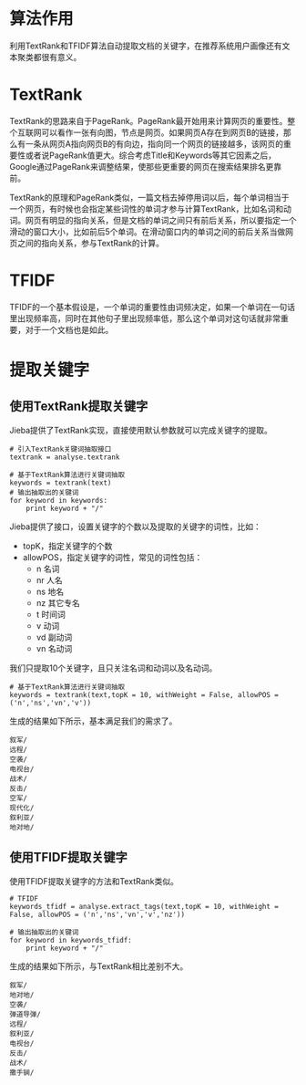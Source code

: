 # 算法作用
利用TextRank和TFIDF算法自动提取文档的关键字，在推荐系统用户画像还有文本聚类都很有意义。

# TextRank
TextRank的思路来自于PageRank。PageRank最开始用来计算网页的重要性。整个互联网可以看作一张有向图，节点是网页。如果网页A存在到网页B的链接，那么有一条从网页A指向网页B的有向边，指向同一个网页的链接越多，该网页的重要性或者说PageRank值更大。综合考虑Title和Keywords等其它因素之后，Google通过PageRank来调整结果，使那些更重要的网页在搜索结果排名更靠前。

TextRank的原理和PageRank类似，一篇文档去掉停用词以后，每个单词相当于一个网页，有时候也会指定某些词性的单词才参与计算TextRank，比如名词和动词。网页有明显的指向关系，但是文档的单词之间只有前后关系，所以要指定一个滑动的窗口大小，比如前后5个单词。在滑动窗口内的单词之间的前后关系当做网页之间的指向关系，参与TextRank的计算。

# TFIDF
TFIDF的一个基本假设是，一个单词的重要性由词频决定，如果一个单词在一句话里出现频率高，同时在其他句子里出现频率低，那么这个单词对这句话就非常重要，对于一个文档也是如此。

# 提取关键字
## 使用TextRank提取关键字
Jieba提供了TextRank实现，直接使用默认参数就可以完成关键字的提取。

    # 引入TextRank关键词抽取接口
    textrank = analyse.textrank

    # 基于TextRank算法进行关键词抽取
    keywords = textrank(text)
    # 输出抽取出的关键词
    for keyword in keywords:
        print keyword + "/"

Jieba提供了接口，设置关键字的个数以及提取的关键字的词性，比如：

- topK，指定关键字的个数
- allowPOS，指定关键字的词性，常见的词性包括：
	- n 名词
	- nr 人名
	- ns 地名
	- nz 其它专名
	- t 时间词
	- v 动词
	- vd 副动词
	- vn 名动词

我们只提取10个关键字，且只关注名词和动词以及名动词。

    # 基于TextRank算法进行关键词抽取
    keywords = textrank(text,topK = 10, withWeight = False, allowPOS = ('n','ns','vn','v'))
    
生成的结果如下所示，基本满足我们的需求了。

	叙军/
	远程/
	空袭/
	电视台/
	战术/
	反击/
	空军/
	现代化/
	叙利亚/
	地对地/
	
## 使用TFIDF提取关键字
使用TFIDF提取关键字的方法和TextRank类似。

    # TFIDF
    keywords_tfidf = analyse.extract_tags(text,topK = 10, withWeight = False, allowPOS = ('n','ns','vn','v','nz'))

    # 输出抽取出的关键词
    for keyword in keywords_tfidf:
        print keyword + "/"

生成的结果如下所示，与TextRank相比差别不大。

	叙军/
	地对地/
	空袭/
	弹道导弹/
	远程/
	叙利亚/
	电视台/
	反击/
	战术/
	撒手锏/
